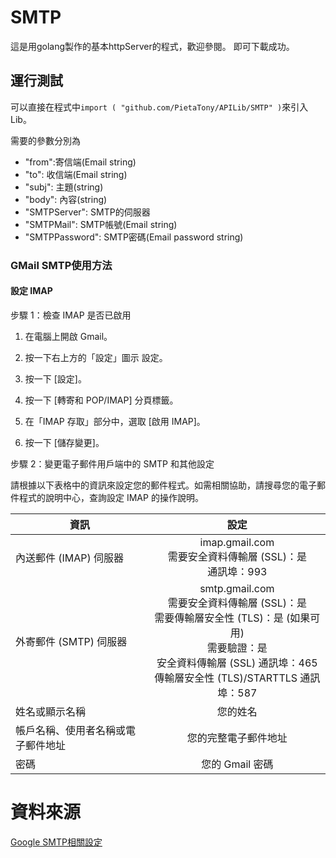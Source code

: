 # SMTP

這是用golang製作的基本httpServer的程式，歡迎參閱。
即可下載成功。

## 運行測試

可以直接在程式中```import ( "github.com/PietaTony/APILib/SMTP" )```來引入Lib。

需要的參數分別為

* "from":寄信端(Email string)
* "to": 收信端(Email string)
* "subj": 主題(string)
* "body": 內容(string)
* "SMTPServer": SMTP的伺服器
* "SMTPMail": SMTP帳號(Email string)
* "SMTPPassword": SMTP密碼(Email password string)

### GMail SMTP使用方法

#### 設定 IMAP

步驟 1：檢查 IMAP 是否已啟用

1. 在電腦上開啟 Gmail。

2. 按一下右上方的「設定」圖示 設定。

3. 按一下 [設定]。

4. 按一下 [轉寄和 POP/IMAP] 分頁標籤。

5. 在「IMAP 存取」部分中，選取 [啟用 IMAP]。

6. 按一下 [儲存變更]。

步驟 2：變更電子郵件用戶端中的 SMTP 和其他設定

請根據以下表格中的資訊來設定您的郵件程式。如需相關協助，請搜尋您的電子郵件程式的說明中心，查詢設定 IMAP 的操作說明。

| 資訊 | 設定  | 
| ---------- | :-----------:  | 
| 內送郵件 (IMAP) 伺服器      | imap.gmail.com <br> 需要安全資料傳輸層 (SSL)：是 <br> 通訊埠：993     | 
| 外寄郵件 (SMTP) 伺服器      | smtp.gmail.com <br> 需要安全資料傳輸層 (SSL)：是 <br> 需要傳輸層安全性 (TLS)：是 (如果可用) <br> 需要驗證：是 <br> 安全資料傳輸層 (SSL) 通訊埠：465 <br> 傳輸層安全性 (TLS)/STARTTLS 通訊埠：587     | 
| 姓名或顯示名稱      | 您的姓名     | 
| 帳戶名稱、使用者名稱或電子郵件地址      | 您的完整電子郵件地址     | 
| 密碼      | 您的 Gmail 密碼     | 

# 資料來源
[Google SMTP相關設定](https://support.google.com/mail/answer/7126229?hl=zh-Hant)
